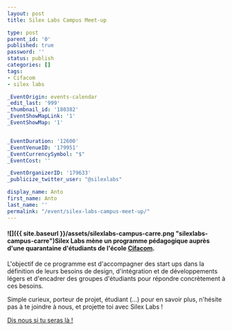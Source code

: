 ```yaml
---
layout: post
title: Silex Labs Campus Meet-up

type: post
parent_id: '0'
published: true
password: ''
status: publish
categories: []
tags:
- Cifacom
- silex labs

_EventOrigin: events-calendar
_edit_last: '999'
_thumbnail_id: '180382'
_EventShowMapLink: '1'
_EventShowMap: '1'


_EventDuration: '12600'
_EventVenueID: '179951'
_EventCurrencySymbol: "$"
_EventCost: ''

_EventOrganizerID: '179633'
_publicize_twitter_user: "@silexlabs"

display_name: Anto
first_name: Anto
last_name: ''
permalink: "/event/silex-labs-campus-meet-up/"
---
```


#### **![]({{ site.baseurl }}/assets/silexlabs-campus-carre.png "silexlabs-campus-carre")Silex Labs mène un programme pédagogique auprès d'une quarantaine d'étudiants de l'école [Cifacom](http://www.cifacom.com/ "Cifacom").**

L'objectif de ce programme est d'accompagner des start ups dans la définition de leurs besoins de design, d'intégration et de développements légers et d'encadrer des groupes d'étudiants pour répondre concrètement à ces besoins.

Simple curieux, porteur de projet, étudiant (...) pour en savoir plus, n'hésite pas à te joindre à nous, et projette toi avec Silex Labs !

[Dis nous si tu seras là !](https://www.eventbrite.fr/e/billets-silex-labs-campus-meet-up-9456323117 "eventbrite SL Campus")